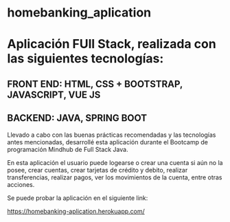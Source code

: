 # homebanking_aplication

<h1>Aplicación FUll Stack, realizada con las siguientes tecnologías:</h1> 

<h2>FRONT END: HTML, CSS + BOOTSTRAP, JAVASCRIPT, VUE JS</h2>

<h2>BACKEND: JAVA, SPRING BOOT</h2>

Llevado a cabo con las buenas prácticas recomendadas y las tecnologías antes mencionadas, desarrollé esta aplicación durante el Bootcamp de programación Mindhub de Full Stack Java.

En esta aplicación el usuario puede logearse o crear una cuenta si aún no la posee, crear cuentas, crear tarjetas de crédito y debito, realizar transferencias, realizar pagos, ver los movimientos de la cuenta, entre otras acciones.

Se puede probar la aplicación en el siguiente link:

https://homebanking-aplication.herokuapp.com/

